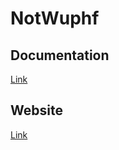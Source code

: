 # NotWuphf

## Documentation

[Link](https://cheezco.github.io/NotWuphf/)

## Website
[Link](https://not-wuphf.vercel.app/)